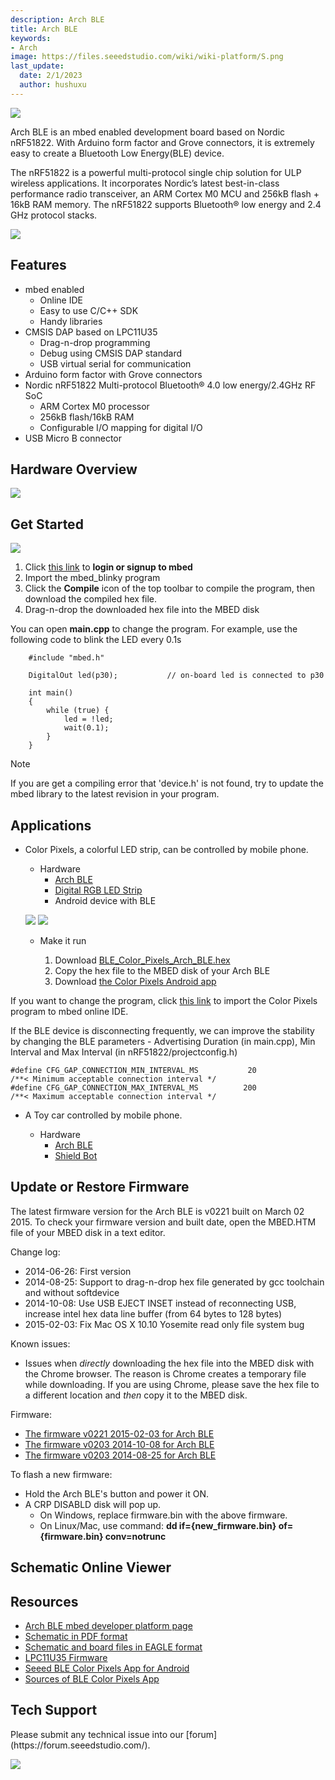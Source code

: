 ```yaml
---
description: Arch BLE
title: Arch BLE
keywords:
- Arch
image: https://files.seeedstudio.com/wiki/wiki-platform/S.png
last_update:
  date: 2/1/2023
  author: hushuxu
---
```


![](https://files.seeedstudio.com/wiki/Arch_BLE/img/Arch_BLE.jpg)

Arch BLE is an mbed enabled development board based on Nordic nRF51822. With Arduino form factor and Grove connectors, it is extremely easy to create a Bluetooth Low Energy(BLE) device.

The nRF51822 is a powerful multi-protocol single chip solution for ULP wireless applications. It incorporates Nordic’s latest best-in-class performance radio transceiver, an ARM Cortex M0 MCU and 256kB flash + 16kB RAM memory. The nRF51822 supports Bluetooth® low energy and 2.4 GHz protocol stacks.

[![](https://files.seeedstudio.com/wiki/common/Get_One_Now_Banner.png)](https://www.seeedstudio.com/Arch-BLE-p-1998.html)

Features
--------

-   mbed enabled
    -  Online IDE
    -  Easy to use C/C++ SDK
    -  Handy libraries
-   CMSIS DAP based on LPC11U35
    -  Drag-n-drop programming
    -  Debug using CMSIS DAP standard
    -  USB virtual serial for communication
-   Arduino form factor with Grove connectors
-   Nordic nRF51822 Multi-protocol Bluetooth® 4.0 low energy/2.4GHz RF SoC
    -  ARM Cortex M0 processor
    -  256kB flash/16kB RAM
    -  Configurable I/O mapping for digital I/O
-  USB Micro B connector

Hardware Overview
------

![](https://files.seeedstudio.com/wiki/Arch_BLE/img/Arch_BLE_Pinout.png)

Get Started
-----------

![](https://files.seeedstudio.com/wiki/Arch_BLE/img/Get_started_with_mbed.png)

1.  Click [this link](https://developer.mbed.org/compiler/#import:/teams/mbed/code/mbed_blinky/;platform:Seeed-Arch-BLE) to **login or signup to mbed**
2.  Import the mbed\_blinky program
3.  Click the **Compile** icon of the top toolbar to compile the program, then download the compiled hex file.
4.  Drag-n-drop the downloaded hex file into the MBED disk

You can open **main.cpp** to change the program. For example, use the following code to blink the LED every 0.1s
```
    #include "mbed.h"

    DigitalOut led(p30);           // on-board led is connected to p30

    int main()
    {
        while (true) {
            led = !led;
            wait(0.1);
        }
    }
```

<div className="admonition note">
  <p className="admonition-title">Note</p>
  If you are get a compiling error that 'device.h' is not found, try to update the mbed library to the latest revision in your program.
</div>


Applications
------------

-  Color Pixels, a colorful LED strip, can be controlled by mobile phone.

    *  Hardware
        -  [Arch BLE](https://www.seeedstudio.com/depot/Arch-BLE-p-1998.html?cPath=19_21)
        -  [Digital RGB LED Strip](https://www.seeedstudio.com/depot/Digital-RGB-LED-FlexiStrip-30-LED-1-Meter-p-1665.html)
        -  Android device with BLE

    ![](https://files.seeedstudio.com/wiki/Arch_BLE/img/Ble_color_pixels_bb.png)
    ![](https://files.seeedstudio.com/wiki/Arch_BLE/img/Color_pixels_app.png)


    *  Make it run

        1.  Download [BLE\_Color\_Pixels\_Arch\_BLE.hex](http://tangram.qiniudn.com/BLE_Color_Pixels_ARCH_BLE.hex)
        2.  Copy the hex file to the MBED disk of your Arch BLE
        3.  Download [the Color Pixels Android app](http://tangram.qiniudn.com/seeed_ble_color_pixels.apk)

If you want to change the program, click [this link](https://mbed.org/compiler/#import:/teams/Seeed/code/BLE_Color_Pixels/;platform:Seeed-Arch-BLE) to import the Color Pixels program to mbed online IDE.

If the BLE device is disconnecting frequently, we can improve the stability by changing the BLE parameters - Advertising Duration (in main.cpp), Min Interval and Max Interval (in nRF51822/projectconfig.h)


```
#define CFG_GAP_CONNECTION_MIN_INTERVAL_MS           20                     /**< Minimum acceptable connection interval */
#define CFG_GAP_CONNECTION_MAX_INTERVAL_MS          200                     /**< Maximum acceptable connection interval */
```

-  A Toy car controlled by mobile phone.

    *  Hardware
        -  [Arch BLE](https://www.seeedstudio.com/depot/Arch-BLE-p-1998.html?cPath=19_21)
        -  [Shield Bot](https://www.seeedstudio.com/Shield-Bot-p-1380.html)


Update or Restore Firmware
--------------------------

The latest firmware version for the Arch BLE is v0221 built on March 02 2015. To check your firmware version and built date, open the MBED.HTM file of your MBED disk in a text editor.

Change log:

-   2014-06-26: First version
-   2014-08-25: Support to drag-n-drop hex file generated by gcc toolchain and without softdevice
-   2014-10-08: Use USB EJECT INSET instead of reconnecting USB, increase intel hex data line buffer (from 64 bytes to 128 bytes)
-   2015-02-03: Fix Mac OS X 10.10 Yosemite read only file system bug

Known issues:

-   Issues when *directly* downloading the hex file into the MBED disk with the Chrome browser. The reason is Chrome creates a temporary file while downloading. If you are using Chrome, please save the hex file to a different location and *then* copy it to the MBED disk.

Firmware:

-   [The firmware v0221 2015-02-03 for Arch BLE](https://developer.mbed.org/media/uploads/yihui/arch_ble_interface_v221_20150203_2.bin)
-   [The firmware v0203 2014-10-08 for Arch BLE](https://developer.mbed.org/media/uploads/yihui/lpc11u35_nrf51822_if_mbed_v203_20141008.bin)
-   [The firmware v0203 2014-08-25 for Arch BLE](https://developer.mbed.org/media/uploads/yihui/lpc11u35_nrf51822_if_mbed_v203_20140825.bin)

To flash a new firmware:

-   Hold the Arch BLE's button and power it ON.
-   A CRP DISABLD disk will pop up.
    -   On Windows, replace firmware.bin with the above firmware.
    -   On Linux/Mac, use command: **dd if={new\_firmware.bin} of={firmware.bin} conv=notrunc**



## Schematic Online Viewer

<div className="altium-ecad-viewer" data-project-src="https://files.seeedstudio.com/wiki/Arch_BLE/res/Arch_BLE_v1.0_Eagle.zip" style={{borderRadius: '0px 0px 4px 4px', height: 500, borderStyle: 'solid', borderWidth: 1, borderColor: 'rgb(241, 241, 241)', overflow: 'hidden', maxWidth: 1280, maxHeight: 700, boxSizing: 'border-box'}}>
</div>


Resources
---------

-   [Arch BLE mbed developer platform page](https://developer.mbed.org/platforms/Seeed-Arch-BLE/)
-   [Schematic in PDF format](https://files.seeedstudio.com/wiki/Arch_BLE/res/Arch_BLE_v1.0_pdf.pdf)
-   [Schematic and board files in EAGLE format](https://files.seeedstudio.com/wiki/Arch_BLE/res/Arch_BLE_v1.0_Eagle.zip)
-   [LPC11U35 Firmware](https://files.seeedstudio.com/wiki/Arch_BLE/res/Lpc11u35_nrf51822_if_mbed.bin.zip)
-   [Seeed BLE Color Pixels App for Android](http://tangram.qiniudn.com/seeed_ble_color_pixels.apk)
-   [Sources of BLE Color Pixels App](https://github.com/Seeed-Studio/ble_color_pixels)

<!-- This Markdown file was created from https://www.seeedstudio.com/wiki/Arch_BLE -->

## Tech Support
<div>
  Please submit any technical issue into our [forum](https://forum.seeedstudio.com/). <br /><p style={{textAlign: 'center'}}><a href="https://www.seeedstudio.com/act-4.html?utm_source=wiki&utm_medium=wikibanner&utm_campaign=newproducts" target="_blank"><img src="https://files.seeedstudio.com/wiki/Wiki_Banner/new_product.jpg" /></a></p>
</div>
